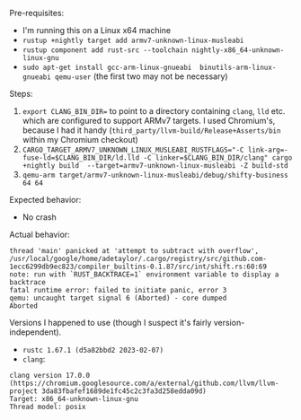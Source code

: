 Pre-requisites:

* I'm running this on a Linux x64 machine
* `rustup +nightly target add armv7-unknown-linux-musleabi`
* `rustup component add rust-src --toolchain nightly-x86_64-unknown-linux-gnu`
* `sudo apt-get install gcc-arm-linux-gnueabi  binutils-arm-linux-gnueabi
  qemu-user` (the first two may not be necessary)

Steps:

1. `export CLANG_BIN_DIR=` to point to a directory containing `clang`, `lld`
   etc. which are configured to support ARMv7 targets. I used Chromium's,
   because I had it handy (`third_party/llvm-build/Release+Asserts/bin` within
   my Chromium checkout)
2. `CARGO_TARGET_ARMV7_UNKNOWN_LINUX_MUSLEABI_RUSTFLAGS="-C
   link-arg=-fuse-ld=$CLANG_BIN_DIR/ld.lld -C linker=$CLANG_BIN_DIR/clang" cargo
   +nightly build  --target=armv7-unknown-linux-musleabi -Z build-std`
3. `qemu-arm target/armv7-unknown-linux-musleabi/debug/shifty-business 64 64`

Expected behavior:

* No crash

Actual behavior:

```
thread 'main' panicked at 'attempt to subtract with overflow', /usr/local/google/home/adetaylor/.cargo/registry/src/github.com-1ecc6299db9ec823/compiler_builtins-0.1.87/src/int/shift.rs:60:69
note: run with `RUST_BACKTRACE=1` environment variable to display a backtrace
fatal runtime error: failed to initiate panic, error 3
qemu: uncaught target signal 6 (Aborted) - core dumped
Aborted
```

Versions I happened to use (though I suspect it's fairly version-independent).

* `rustc 1.67.1 (d5a82bbd2 2023-02-07)`
* `clang`:
```
clang version 17.0.0 (https://chromium.googlesource.com/a/external/github.com/llvm/llvm-project 3da83fbafef1689de1fc45c2c3fa3d258edda09d)
Target: x86_64-unknown-linux-gnu
Thread model: posix
```

